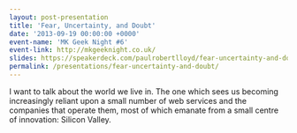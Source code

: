 ```yaml
---
layout: post-presentation
title: 'Fear, Uncertainty, and Doubt'
date: '2013-09-19 00:00:00 +0000'
event-name: 'MK Geek Night #6'
event-link: http://mkgeeknight.co.uk/
slides: https://speakerdeck.com/paulrobertlloyd/fear-uncertainty-and-doubt
permalink: /presentations/fear-uncertainty-and-doubt/
---
```

I want to talk about the world we live in. The one which sees us becoming increasingly reliant upon a small number of web services and the companies that operate them, most of which emanate from a small centre of innovation: Silicon Valley.